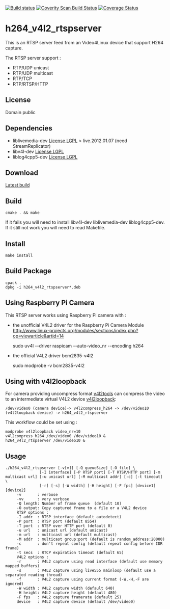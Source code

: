 [![Build status](https://travis-ci.org/mpromonet/h264_v4l2_rtspserver.png)](https://travis-ci.org/mpromonet/h264_v4l2_rtspserver)
[![Coverity Scan Build Status](https://scan.coverity.com/projects/4644/badge.svg)](https://scan.coverity.com/projects/4644)
[![Coverage Status](https://coveralls.io/repos/github/mpromonet/h264_v4l2_rtspserver/badge.svg?branch=master)](https://coveralls.io/github/mpromonet/h264_v4l2_rtspserver?branch=master)


h264_v4l2_rtspserver
====================

This is an RTSP server feed from an Video4Linux device that support H264 capture.

The RTSP server support :
- RTP/UDP unicast
- RTP/UDP multicast
- RTP/TCP
- RTP/RTSP/HTTP

License
------------
Domain public 

Dependencies
------------
 - liblivemedia-dev [License LGPL](http://www.live555.com/liveMedia/) > live.2012.01.07 (need StreamReplicator)
 - libv4l-dev       [License LGPL](https://git.linuxtv.org/v4l-utils.git/about)
 - liblog4cpp5-dev  [License LGPL](http://log4cpp.sourceforge.net/#license)

Download
--------
[Latest build](https://github.com/mpromonet/h264_v4l2_rtspserver/releases/latest/) 
 
Build
------- 
	cmake . && make

If it fails you will need to install libv4l-dev liblivemedia-dev liblog4cpp5-dev.  
If it still not work you will need to read Makefile.  

Install
--------- 
	make install

Build Package
-------------
	cpack .
	dpkg -i h264_v4l2_rtspserver*.deb

Using Raspberry Pi Camera
------------------------- 
This RTSP server works using Raspberry Pi camera with :
- the unofficial V4L2 driver for the Raspberry Pi Camera Module http://www.linux-projects.org/modules/sections/index.php?op=viewarticle&artid=14

	sudo uv4l --driver raspicam --auto-video_nr --encoding h264
- the official V4L2 driver bcm2835-v4l2

	sudo modprobe -v bcm2835-v4l2

Using with v4l2loopback
----------------------- 
For camera providing uncompress format [v4l2tools](https://github.com/mpromonet/v4l2tools) can compress the video to an intermediate virtual V4L2 device [v4l2loopback](https://github.com/umlaeute/v4l2loopback):

	/dev/video0 (camera device)-> v4l2compress_h264 -> /dev/video10 (v4l2loopback device) -> h264_v4l2_rtspserver

This workflow could be set using :

	modprobe v4l2loopback video_nr=10
	v4l2compress_h264 /dev/video0 /dev/video10 &
	h264_v4l2_rtspserver /dev/video10 &

Usage
-----
	./h264_v4l2_rtspserver [-v[v]] [-Q queueSize] [-O file] \
			       [-I interface] [-P RTSP port] [-T RTSP/HTTP port] [-m multicast url] [-u unicast url] [-M multicast addr] [-c] [-t timeout] \
			       [-r] [-s] [-W width] [-H height] [-F fps] [device1] [device2]
		 -v       : verbose
		 -vv      : very verbose
		 -Q length: Number of frame queue  (default 10)
		 -O output: Copy captured frame to a file or a V4L2 device
		 RTSP options :
		 -I addr  : RTSP interface (default autodetect)
		 -P port  : RTSP port (default 8554)
		 -T port  : RTSP over HTTP port (default 0)
		 -u url   : unicast url (default unicast)
		 -m url   : multicast url (default multicast)
		 -M addr  : multicast group:port (default is random_address:20000)
		 -c       : don't repeat config (default repeat config before IDR frame)
		 -t secs  : RTCP expiration timeout (default 65)
		 V4L2 options :
		 -r       : V4L2 capture using read interface (default use memory mapped buffers)
		 -s       : V4L2 capture using live555 mainloop (default use a separated reading thread)
		 -f       : V4L2 capture using current format (-W,-H,-F are ignored)
		 -W width : V4L2 capture width (default 640)
		 -H height: V4L2 capture height (default 480)
		 -F fps   : V4L2 capture framerate (default 25)
		 device   : V4L2 capture device (default /dev/video0)

